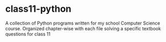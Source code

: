 # class11-python
A collection of Python programs written for my school Computer Science course. Organized chapter-wise with each file solving a specific textbook questions for class 11
